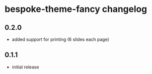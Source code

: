 # bespoke-theme-fancy changelog

## 0.2.0

- added support for printing (6 slides each page)

## 0.1.1

- initial release
